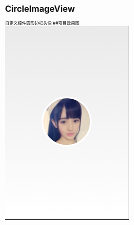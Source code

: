 # CircleImageView
自定义控件圆形边框头像
##项目效果图
![](https://github.com/huopochuan/CircleImageView/raw/master/img.png)

